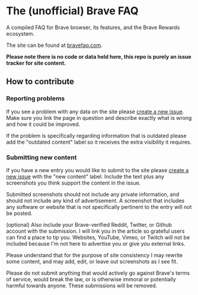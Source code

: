 # The (unofficial) Brave FAQ

A compiled FAQ for Brave browser, its features, and the Brave Rewards ecosystem.

The site can be found at [bravefaq.com](http://bravefaq.com).



**Please note there is no code or data held here, this repo is purely an issue tracker for site content.**


## How to contribute

### Reporting problems

If you see a problem with any data on the site please [create a new issue](https://github.com/thefallofbecause/brave-faq/issues). Make sure you link the page in question and describe exactly what is wrong and how it could be improved.

If the problem is specifically regarding information that is outdated please add the "outdated content" label so it receives the extra visibility it requires.


### Submitting new content

If you have a new entry you would like to submit to the site please [create a new issue](https://github.com/thefallofbecause/brave-faq/issues) with the "new content" label. Include the text plus any screenshots you think support the content in the issue.

Submitted screenshots should not include any private information, and should not include any kind of advertisement. A screenshot that includes any software or website that is not specifically pertinent to the entry will not be posted.

(optional) Also include your Brave-verified Reddit, Twitter, or Github account with the submission. I will link you in the article so grateful users can find a place to tip you. Websites, YouTube, Vimeo, or Twitch will not be included because I'm not here to advertise you or give you external links.

Please understand that for the purpose of site consistency I may rewrite some content, and may add, edit, or leave out screenshots as I see fit.

Please do not submit anything that would actively go against Brave's terms of service, would break the law, or is otherwise immoral or potentially harmful towards anyone. These submissions will be removed.
